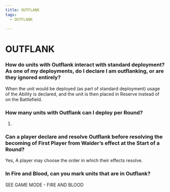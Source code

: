 ```yaml
---
title: OUTFLANK
tags:
  - OUTFLANK

---
```


# OUTFLANK

### How do units with Outflank interact with standard deployment? As one of my deployments, do I declare I am outflanking, or are they ignored entirely?

When the unit would be deployed (as part of standard deployment) usage of the Ability is declared, and the unit is then placed in Reserve instead of on the Battlefield.




### How many units with Outflank can I deploy per Round?

1.



### Can a player declare and resolve Outflank before resolving the becoming of First Player from Walder’s effect at the Start of a Round?


Yes, A player may choose the order in which their effects resolve.



###  In Fire and Blood, can you mark units that are in Outflank?


SEE GAME MODE - FIRE AND BLOOD




